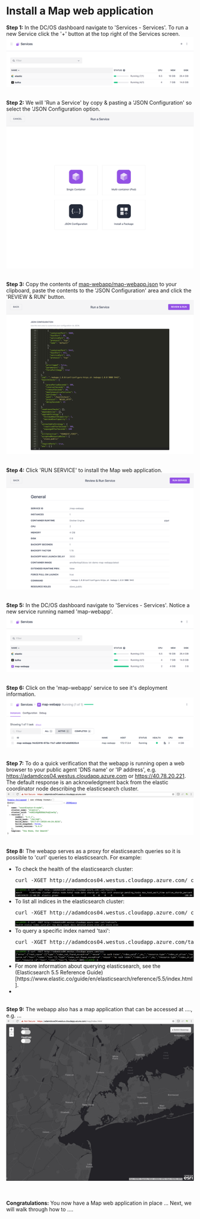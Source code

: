 # Install a Map web application

<b>Step 1:</b> In the DC/OS dashboard navigate to 'Services - Services'. To run a new Service click the '+' button at the top right of the Services screen.<br>
<img src="01.png"/>

<br><b>Step 2:</b> We will 'Run a Service' by copy & pasting a 'JSON Configuration' so select the 'JSON Configuration option.<br>
<img src="02.png"/>

<br><b>Step 3:</b> Copy the contents of <a href="../map-webapp/map-webapp.json">map-webapp/map-webapp.json</a> to your clipboard, paste the contents to the 'JSON Configuration' area and click the 'REVIEW & RUN' button.<br>
<img src="03.png"/>

<br><b>Step 4:</b> Click 'RUN SERVICE' to install the Map web application.<br>
<img src="04.png"/>

<br><b>Step 5:</b> In the DC/OS dashboard navigate to 'Services - Services'.  Notice a new service running named 'map-webapp'.<br>
<img src="05.png"/>

<br><b>Step 6:</b> Click on the 'map-webapp' service to see it's deployment information.<br>
<img src="06.png"/>

<br><b>Step 7:</b> To do a quick verification that the webapp is running open a web browser to your public agent 'DNS name' or 'IP address', e.g. https://adamdcos04.westus.cloudapp.azure.com or https://40.78.20.221. The default response is an acknowledgment back from the elastic coordinator node describing the elasticsearch cluster.<br>
<img src="07.png"/>

<br><b>Step 8:</b> The webapp serves as a proxy for elasticsearch queries so it is possible to 'curl' queries to elasticsearch.  For example:<ul>
<li>To check the health of the elasticsearch cluster: <pre>curl -XGET http://adamdcos04.westus.cloudapp.azure.com/_cat/health?v</pre><img src="08.png"/></li>
<li>To list all indices in the elasticsearch cluster: <pre>curl -XGET http://adamdcos04.westus.cloudapp.azure.com/_cat/indices?v</pre><img src="09.png"/></li>
<li>To query a specific index named 'taxi': <pre>curl -XGET http://adamdcos04.westus.cloudapp.azure.com/taxi</pre><img src="10.png"/></li>
<li>For more information about querying elasticsearch, see the (Elasticsearch 5.5 Reference Guide)[https://www.elastic.co/guide/en/elasticsearch/reference/5.5/index.html].<li>
</ul>

<br><b>Step 9:</b> The webapp also has a map application that can be accessed at ...., e.g. ...<br>
<img src="11.png"/>

<br><br><b>Congratulations:</b> You now have a Map web application in place ...  Next, we will walk through how to ....


